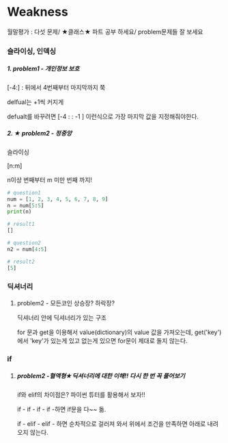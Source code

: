 # Weakness

월말평가 : 다섯 문제/ ★클래스★ 파트 공부 하세요/ problem문제들 잘 보세요

### 슬라이싱, 인덱싱

##### 1. problem1 - 개인정보 보호

[-4:] : 뒤에서 4번째부터 마지막까지 쭉

delfual는 +1씩 커지게

defualt를 바꾸려면 [-4​ :  : -1 ​] 이런식으로 가장 마지막 값을 지정해줘야한다.



##### 2. ★ problem2 - 정중앙

슬라이싱

[n:m]

n이상 번째부터 m 미만 번째 까지!

```python
# question1
num = [1, 2, 3, 4, 5, 6, 7, 8, 9]
n = num[5:5]
print(n)
```

```python
# result1
[]
```

```python
# question2
n2 = num[4:5]
```

```python
# result2
[5]
```



### 딕셔너리

1. problem2 - 모든코인 상승장? 하락장?

   딕셔너리 안에 딕셔너리가 있는 구조

   for 문과 get을 이용해서 value(dictionary)의 value 값을 가져오는데, get('key')에서 'key'가 있는게 있고 없는게 있으면 for문이 제대로 돌지 않는다.



### if

1. ##### problem2 -혈액형★딕셔너리에 대한 이해!! 다시 한 번 꼭 풀어보기

   if와 elif의 차이점은? 파이썬 튜터를 활용해서 보자!!
   
   if - if - if - if -하면 if문을 다~~ 돎.
   
   if - elif - elif - 하면 순차적으로 걸러져 와서 위에서 조건을 만족하면 아래로 내려오지 않는다.





